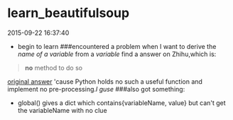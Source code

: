 # learn_beautifulsoup
2015-09-22 16:37:40

- begin to learn
###encountered a problem when I want to derive the *name of a variable* from a *variable*
find a answer on Zhihu,which is:
> **no** method to do so

[original answer](http://www.zhihu.com/question/20403362/answer/15050144)
'cause Python holds no such a useful function and implement no pre-processing.*I guse*
###also got something:
- global() gives a dict which contains{variableName, value}
but can't get the variableName with no clue